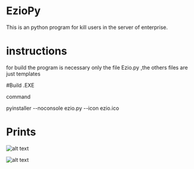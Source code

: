 # EzioPy
This is an python program for kill users in the server of enterprise.

# instructions

for build the program is necessary only the file Ezio.py ,the others files are just templates

#Build .EXE

command

pyinstaller --noconsole ezio.py --icon ezio.ico

# Prints

![alt text](https://github.com/hun251/EzioPy/blob/main/Prints/tela%201.png)

![alt text](https://github.com/hun251/EzioPy/blob/main/Prints/tela2.png)
